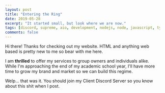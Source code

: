 ```yaml
---
layout: post
title: "Entering the Ring"
date: 2019-05-28
excerpt: "It started small, but look where we are now."
tags: [discord, supreme, aio, development, nodejs, node, javascript, typescript]
comments: false
---
```

Hi there! Thanks for checking out my website. HTML and anything web based is pretty new to me so bear with me here.

I am **thrilled** to offer my services to group owners and individuals alike. While I'm approaching the end of my academic school year, I'll have more time to grow my brand and market so we can build this regime.

Welp... that was it. You should join my Client Discord Server so you know about this shit when I post. 
